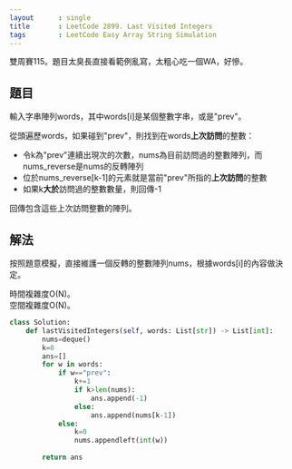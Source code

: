 ```yaml
---
layout      : single
title       : LeetCode 2899. Last Visited Integers
tags        : LeetCode Easy Array String Simulation
---
```

雙周賽115。題目太臭長直接看範例亂寫，太粗心吃一個WA，好慘。  

## 題目

輸入字串陣列words，其中words[i]是某個整數字串，或是"prev"。  

從頭遍歷words，如果碰到"prev"，則找到在words**上次訪問**的整數：  

- 令k為"prev"連續出現次的次數，nums為目前訪問過的整數陣列，而nums_reverse是nums的反轉陣列  
- 位於nums_reverse[k-1]的元素就是當前"prev"所指的**上次訪問**的整數  
- 如果k**大於**訪問過的整數數量，則回傳-1  

回傳包含這些上次訪問整數的陣列。  

## 解法

按照題意模擬，直接維護一個反轉的整數陣列nums，根據words[i]的內容做決定。  

時間複雜度O(N)。  
空間複雜度O(N)。  

```python
class Solution:
    def lastVisitedIntegers(self, words: List[str]) -> List[int]:
        nums=deque()
        k=0
        ans=[]
        for w in words:
            if w=="prev":
                k+=1
                if k>len(nums):
                    ans.append(-1)
                else:
                    ans.append(nums[k-1])
            else:
                k=0
                nums.appendleft(int(w))
        
        return ans
```
